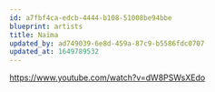 ```yaml
---
id: a7fbf4ca-edcb-4444-b108-51008be94bbe
blueprint: artists
title: Naïma
updated_by: ad749039-6e8d-459a-87c9-b5586fdc0707
updated_at: 1649789532
---
```

https://www.youtube.com/watch?v=dW8PSWsXEdo